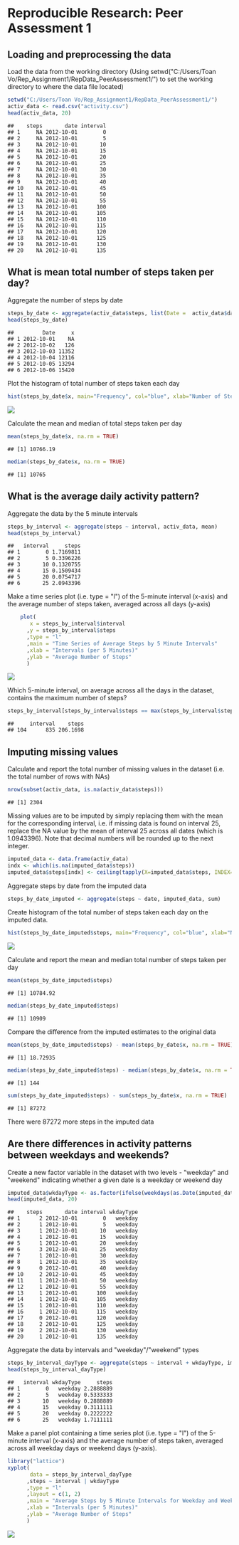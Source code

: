 # Reproducible Research: Peer Assessment 1


## Loading and preprocessing the data

Load the data from the working directory
(Using setwd("C:/Users/Toan Vo/Rep_Assignment1/RepData_PeerAssessment1/") to set the working directory to where the data file located)


```r
setwd("C:/Users/Toan Vo/Rep_Assignment1/RepData_PeerAssessment1/")
activ_data <- read.csv("activity.csv")
head(activ_data, 20)
```

```
##    steps       date interval
## 1     NA 2012-10-01        0
## 2     NA 2012-10-01        5
## 3     NA 2012-10-01       10
## 4     NA 2012-10-01       15
## 5     NA 2012-10-01       20
## 6     NA 2012-10-01       25
## 7     NA 2012-10-01       30
## 8     NA 2012-10-01       35
## 9     NA 2012-10-01       40
## 10    NA 2012-10-01       45
## 11    NA 2012-10-01       50
## 12    NA 2012-10-01       55
## 13    NA 2012-10-01      100
## 14    NA 2012-10-01      105
## 15    NA 2012-10-01      110
## 16    NA 2012-10-01      115
## 17    NA 2012-10-01      120
## 18    NA 2012-10-01      125
## 19    NA 2012-10-01      130
## 20    NA 2012-10-01      135
```




## What is mean total number of steps taken per day?

Aggregate the number of steps by date


```r
steps_by_date <- aggregate(activ_data$steps, list(Date =  activ_data$date), sum)
head(steps_by_date)
```

```
##         Date     x
## 1 2012-10-01    NA
## 2 2012-10-02   126
## 3 2012-10-03 11352
## 4 2012-10-04 12116
## 5 2012-10-05 13294
## 6 2012-10-06 15420
```


Plot the histogram of total number of steps taken each day


```r
hist(steps_by_date$x, main="Frequency", col="blue", xlab="Number of Steps")
```

![](PA1_template_files/figure-html/histogram-1.png) 


Calculate the mean and median of total steps taken per day


```r
mean(steps_by_date$x, na.rm = TRUE)
```

```
## [1] 10766.19
```

```r
median(steps_by_date$x, na.rm = TRUE)
```

```
## [1] 10765
```





## What is the average daily activity pattern?

Aggregate the data by the 5 minute intervals


```r
steps_by_interval <- aggregate(steps ~ interval, activ_data, mean)
head(steps_by_interval)
```

```
##   interval     steps
## 1        0 1.7169811
## 2        5 0.3396226
## 3       10 0.1320755
## 4       15 0.1509434
## 5       20 0.0754717
## 6       25 2.0943396
```


Make a time series plot (i.e. type = "l") of the 5-minute interval (x-axis) and the average number of steps taken, averaged across all days (y-axis)


```r
    plot(
       x = steps_by_interval$interval
      ,y = steps_by_interval$steps
      ,type = "l"
      ,main = "Time Series of Average Steps by 5 Minute Intervals"
      ,xlab = "Intervals (per 5 Minutes)"
      ,ylab = "Average Number of Steps"
      )
```

![](PA1_template_files/figure-html/timeseries-1.png) 


Which 5-minute interval, on average across all the days in the dataset, contains the maximum number of steps?


```r
steps_by_interval[steps_by_interval$steps == max(steps_by_interval$steps),]
```

```
##     interval    steps
## 104      835 206.1698
```




## Imputing missing values

Calculate and report the total number of missing values in the dataset (i.e. the total number of rows with NAs)


```r
nrow(subset(activ_data, is.na(activ_data$steps)))
```

```
## [1] 2304
```


Missing values are to be imputed by simply replacing them with the mean for the corresponding interval, i.e. if missing data is found on interval 25, replace the NA value by the mean of interval 25 across all dates (which is 1.0943396). Note that decimal numbers will be rounded up to the next integer.


```r
imputed_data <- data.frame(activ_data)
indx <- which(is.na(imputed_data$steps))
imputed_data$steps[indx] <- ceiling(tapply(X=imputed_data$steps, INDEX=imputed_data$interval, FUN=mean, na.rm=TRUE))
```


Aggregate steps by date from the imputed data


```r
steps_by_date_imputed <- aggregate(steps ~ date, imputed_data, sum)
```


Create histogram of the total number of steps taken each day on the imputed data.


```r
hist(steps_by_date_imputed$steps, main="Frequency", col="blue", xlab="Number of Steps")
```

![](PA1_template_files/figure-html/histogrm-1.png) 


Calculate and report the mean and median total number of steps taken per day


```r
mean(steps_by_date_imputed$steps)
```

```
## [1] 10784.92
```

```r
median(steps_by_date_imputed$steps)
```

```
## [1] 10909
```


Compare the difference from the imputed estimates to the original data


```r
mean(steps_by_date_imputed$steps) - mean(steps_by_date$x, na.rm = TRUE)
```

```
## [1] 18.72935
```

```r
median(steps_by_date_imputed$steps) - median(steps_by_date$x, na.rm = TRUE)
```

```
## [1] 144
```

```r
sum(steps_by_date_imputed$steps) - sum(steps_by_date$x, na.rm = TRUE)
```

```
## [1] 87272
```

There were 87272 more steps in the imputed data



## Are there differences in activity patterns between weekdays and weekends?

Create a new factor variable in the dataset with two levels - "weekday" and "weekend" indicating whether a given date is a weekday or weekend day


```r
imputed_data$wkdayType <- as.factor(ifelse(weekdays(as.Date(imputed_data$date)) %in% c("Saturday", "Sunday"), "weekend", "weekday"))
head(imputed_data, 20)
```

```
##    steps       date interval wkdayType
## 1      2 2012-10-01        0   weekday
## 2      1 2012-10-01        5   weekday
## 3      1 2012-10-01       10   weekday
## 4      1 2012-10-01       15   weekday
## 5      1 2012-10-01       20   weekday
## 6      3 2012-10-01       25   weekday
## 7      1 2012-10-01       30   weekday
## 8      1 2012-10-01       35   weekday
## 9      0 2012-10-01       40   weekday
## 10     2 2012-10-01       45   weekday
## 11     1 2012-10-01       50   weekday
## 12     1 2012-10-01       55   weekday
## 13     1 2012-10-01      100   weekday
## 14     1 2012-10-01      105   weekday
## 15     1 2012-10-01      110   weekday
## 16     1 2012-10-01      115   weekday
## 17     0 2012-10-01      120   weekday
## 18     2 2012-10-01      125   weekday
## 19     2 2012-10-01      130   weekday
## 20     1 2012-10-01      135   weekday
```


Aggregate the data by intervals and "weekday"/"weekend" types


```r
steps_by_interval_dayType <- aggregate(steps ~ interval + wkdayType, imputed_data, mean)
head(steps_by_interval_dayType)
```

```
##   interval wkdayType     steps
## 1        0   weekday 2.2888889
## 2        5   weekday 0.5333333
## 3       10   weekday 0.2888889
## 4       15   weekday 0.3111111
## 5       20   weekday 0.2222222
## 6       25   weekday 1.7111111
```


Make a panel plot containing a time series plot (i.e. type = "l") of the 5-minute interval (x-axis) and the average number of steps taken, averaged across all weekday days or weekend days (y-axis). 


```r
library("lattice")
xyplot(
       data = steps_by_interval_dayType
      ,steps ~ interval | wkdayType
      ,type = "l"
      ,layout = c(1, 2)
      ,main = "Average Steps by 5 Minute Intervals for Weekday and Weekend"
      ,xlab = "Intervals (per 5 Minutes)"
      ,ylab = "Average Number of Steps"
      )
```

![](PA1_template_files/figure-html/panel-1.png) 



